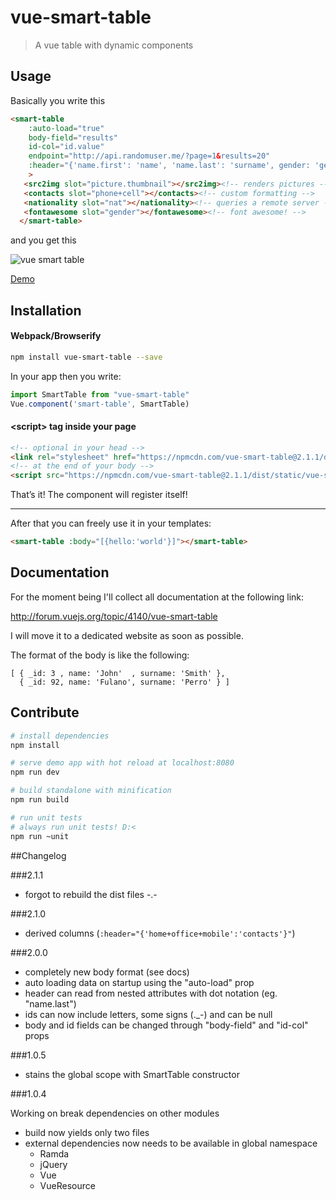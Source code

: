 # vue-smart-table

> A vue table with dynamic components

## Usage

Basically you write this

```html
<smart-table
    :auto-load="true"
    body-field="results"
    id-col="id.value"
    endpoint="http://api.randomuser.me/?page=1&results=20"
    :header="{'name.first': 'name', 'name.last': 'surname', gender: 'gender', 'phone+cell': 'contacts', 'picture.thumbnail': 'avatar', nat: 'nationality'}"
    >
   <src2img slot="picture.thumbnail"></src2img><!-- renders pictures -->
   <contacts slot="phone+cell"></contacts><!-- custom formatting -->
   <nationality slot="nat"></nationality><!-- queries a remote server -->
   <fontawesome slot="gender"></fontawesome><!-- font awesome! -->
  </smart-table>
```

and you get this

![vue smart table](http://s33.postimg.org/rdqda5btb/Demo.png)

[Demo](http://codepen.io/gurghet/pen/OXyeER)

## Installation

#### Webpack/Browserify

``` bash
npm install vue-smart-table --save
```

In your app then you write:

``` javascript
import SmartTable from "vue-smart-table"
Vue.component('smart-table', SmartTable)
```

#### &lt;script&gt; tag inside your page

``` html
<!-- optional in your head -->
<link rel="stylesheet" href="https://npmcdn.com/vue-smart-table@2.1.1/dist/static/vue-smart-table-default.css">
<!-- at the end of your body -->
<script src="https://npmcdn.com/vue-smart-table@2.1.1/dist/static/vue-smart-table.js"></script>
```

That’s it! The component will register itself!

 ---

After that you can freely use it in your templates:

``` html
<smart-table :body="[{hello:'world'}]"></smart-table>
```

## Documentation

For the moment being I'll collect all documentation at the following link:

http://forum.vuejs.org/topic/4140/vue-smart-table

I will move it to a dedicated website as soon as possible.


The format of the body is like the following:

```
[ { _id: 3 , name: 'John'  , surname: 'Smith' },
  { _id: 92, name: 'Fulano', surname: 'Perro' } ]
```

## Contribute

``` bash
# install dependencies
npm install

# serve demo app with hot reload at localhost:8080
npm run dev

# build standalone with minification
npm run build

# run unit tests
# always run unit tests! D:<
npm run ~unit
```

##Changelog

###2.1.1

- forgot to rebuild the dist files -.-

###2.1.0

- derived columns (`:header="{'home+office+mobile':'contacts'}"`)

###2.0.0

- completely new body format (see docs)
- auto loading data on startup using the "auto-load" prop
- header can read from nested attributes with dot notation (eg. "name.last")
- ids can now include letters, some signs (._-) and can be null
- body and id fields can be changed through "body-field" and "id-col" props

###1.0.5

- stains the global scope with SmartTable constructor

###1.0.4

Working on break dependencies on other modules
- build now yields only two files
- external dependencies now needs to be available in global namespace
    - Ramda
    - jQuery
    - Vue
    - VueResource
